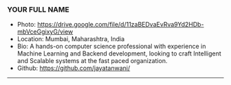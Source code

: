 ### YOUR FULL NAME
- Photo: https://drive.google.com/file/d/11zaBEDvaEvRva9Yd2HDb-mbVceGgixyG/view
- Location: Mumbai, Maharashtra, India
- Bio: A hands-on computer science professional with experience in Machine Learning and Backend development,
       looking to craft Intelligent and Scalable systems at the fast paced organization.
- Github: https://github.com/jayatanwani/
***
